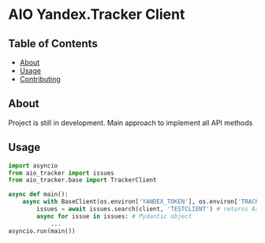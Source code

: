 # AIO Yandex.Tracker Client

## Table of Contents

- [About](#about)
- [Usage](#usage)
- [Contributing](../CONTRIBUTING.md)

## About <a name = "about"></a>

Project is still in development. Main approach to implement all API methods

## Usage <a name = "usage"></a>

```python
import asyncio
from aio_tracker import issues
from aio_tracker.base import TrackerClient

async def main():
    async with BaseClient(os.environ['YANDEX_TOKEN'], os.environ['TRACKER_ORG_ID']) as client:
        issues = await issues.search(client, 'TESTCLIENT') # returns AsyncGenerator
        async for issue in issues: # Pydantic object
            ...
asyncio.run(main())

```
